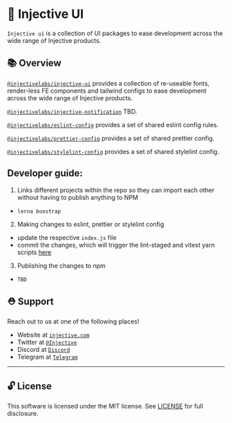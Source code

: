 # 🌟 Injective UI

`Injective ui` is a collection of UI packages to ease development across the wide range of Injective products.

## 📚 Overview

[`@injectivelabs/injective-ui`](injective-ui/tree/master/packages/injective-ui/README.md) provides a collection of re-useable fonts, render-less FE components and tailwind configs to ease development across the wide range of Injective products.

[`@injectivelabs/injective-notification`](injective-ui/tree/master/packages/injective-notification/README.md) TBD.

[`@injectivelabs/eslint-config`](injective-ui/tree/master/packages/eslint-config/README.md) provides a set of shared eslint config rules.

[`@injectivelabs/prettier-config`](injective-ui/tree/master/packages/prettier-config/README.md) provides a set of shared prettier config.

[`@injectivelabs/stylelint-config`](injective-ui/tree/master/packages/stylelint-config/README.md) provides a set of shared stylelint config.

## Developer guide:

1. Links different projects within the repo so they can import each other without having to publish anything to NPM

- `lerna boostrap`

2. Making changes to eslint, prettier or stylelint config

- update the respective `index.js` file
- commit the changes, which will trigger the lint-staged and vitest yarn scripts [here](injective-ui/../.husky/pre-commit)

3. Publishing the changes to npm

- `TBD`

## ⛑ Support

Reach out to us at one of the following places!

- Website at <a href="https://injective.com" target="_blank">`injective.com`</a>
- Twitter at <a href="https://twitter.com/Injective_" target="_blank">`@Injective`</a>
- Discord at <a href="https://discord.com/invite/NK4qdbv" target="_blank">`Discord`</a>
- Telegram at <a href="https://t.me/joininjective" target="_blank">`Telegram`</a>

---

## 🔓 License

This software is licensed under the MIT license. See [LICENSE](./LICENSE) for full disclosure.
